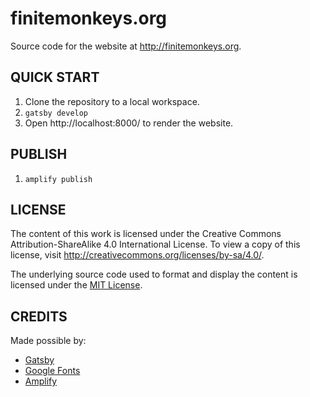 # finitemonkeys.org

Source code for the website at http://finitemonkeys.org.

## QUICK START

1. Clone the repository to a local workspace.
2. `gatsby develop`
3. Open http://localhost:8000/ to render the website.

## PUBLISH

1. `amplify publish`

## LICENSE

The content of this work is licensed under the Creative Commons Attribution-ShareAlike 4.0 International License.
To view a copy of this license, visit http://creativecommons.org/licenses/by-sa/4.0/.

The underlying source code used to format and display the content is licensed under the
[MIT License](https://github.com/FiniteMonkeys/finitemonkeys.org/blob/master/LICENSE).

## CREDITS

Made possible by:

* [Gatsby](https://www.gatsbyjs.org)
* [Google Fonts](https://fonts.google.com)
* [Amplify](https://aws-amplify.github.io/docs/)
